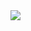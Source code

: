 <img src="https://img1.daumcdn.net/thumb/R1280x0/?scode=mtistory2&fname=https%3A%2F%2Fblog.kakaocdn.net%2Fdn%2FbtEcNC%2FbtroPdWUvTe%2FosevaXc2P3agkLm2qCWul1%2Fimg.png">
